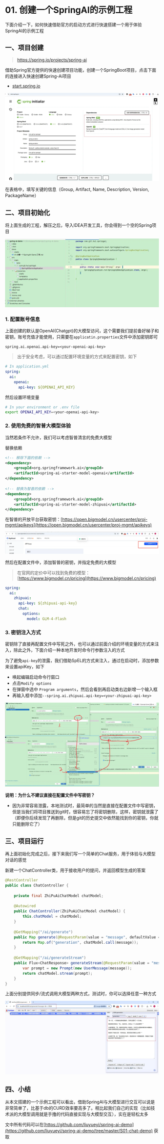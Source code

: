 # 01. 创建一个SpringAI的示例工程

下面介绍一下，如何快速借助官方的启动方式进行快速搭建一个用于体验SpringAI的示例工程

## 一、项目创建

> https://spring.io/projects/spring-ai

借助Spring官方提供的快速创建项目功能，创建一个SpringBoot项目，点击下面的连接进入快速创建Spring-Ai项目

- [start.spring.io](https://start.spring.io/#!type=maven-project&language=java&platformVersion=3.3.4&packaging=jar&jvmVersion=17&groupId=spring.ai.example&artifactId=spring-ai-demo&name=spring-ai-demo&description=Spring%20AI%20%2C%20getting%20started%20example%2C%20using%20Open%20AI&packageName=spring.ai.example.spring-ai-demo&dependencies=web,spring-ai-openai)

![](./static/01-1.webp)

在表格中，填写关键的信息（Group, Artifact, Name, Description, Version, PackageName）

## 二、项目初始化

将上面生成的工程，解压之后，导入IDEA开发工具，你会得到一个空的Spring项目

![](./static/01-2.webp)

### 1. 配置账号信息

上面创建的默认是OpenAI(Chatgpt)的大模型访问，这个需要我们提前备好梯子和密钥，账号充值才能使用，只需要在`applicatin.properties`文件中添加密钥即可

```properties
spring.ai.openai.api-key=<your-openai-api-key>
```

> 出于安全考虑，可以通过配置环境变量的方式来配置密钥，如下

```yaml
# In application.yml
spring:
  ai:
    openai:
      api-key: ${OPENAI_API_KEY}
```

然后设置环境变量

```bash
# In your environment or .env file
export OPENAI_API_KEY=<your-openai-api-key>
```

### 2. 使用免费的智普大模型体验

当然若条件不允许，我们可以考虑智普清言的免费大模型

替换依赖

```xml
<!-- 移除下面的依赖 -->
<dependency>
    <groupId>org.springframework.ai</groupId>
    <artifactId>spring-ai-starter-model-openai</artifactId>
</dependency>

<!-- 替换为智普的依赖 -->
<dependency>
    <groupId>org.springframework.ai</groupId>
    <artifactId>spring-ai-starter-model-zhipuai</artifactId>
</dependency>
```

在智普的开放平台获取密钥：[https://open.bigmodel.cn/usercenter/proj-mgmt/apikeys](https://open.bigmodel.cn/usercenter/proj-mgmt/apikeys)

![](./static/01-3.webp)

然后在配置文件中，添加智普的密钥，并指定免费的大模型

> 在官网的定价中可以找到免费的模型：[https://www.bigmodel.cn/pricing](https://www.bigmodel.cn/pricing) 

```yaml
spring:
  ai:
    zhipuai:
      api-key: ${zhipuai-api-key}
      chat:
        options:
          model: GLM-4-Flash
```

### 3. 密钥注入方式

密钥除了直接再配置文件中写死之外，也可以通过前面介绍的环境变量的方式来注入，除此之外，下面介绍一种本地开发时命令行参数注入的方式

为了避免`api-key`的泄露，我们借助SpEL的方式来注入，通过在启动时，添加参数来设置apiKey，如下

- 唤起编辑启动命令行窗口
- 点击`Modify options`
- 在弹窗中选中 `Program arguments`，然后会看到再启动类右边新增一个输入框
- 再输入框中添加`--spring.ai.zhipuai.api-key=<your-zhipuai-api-key>`

![](./static/01-4.webp)

**说明：为什么不建议直接在配置文件中写密钥？**

- 因为非常容易泄露，本地测试时，最简单的当然是直接在配置文件中写密钥，但是当我们将项目推送到git时，很容易忘了将密钥删除，这样，密钥就泄露了（即便你后续发现了再删除，但是git的历史提交中依然能找到你的密钥，你就只能删除它了）

## 三、项目运行

再上面初始化完成之后，接下来我们写一个简单的Chat服务，用于体验与大模型对话的感觉

新建一个ChatController类，用于接收用户的提问，并返回模型生成的答案

```java
@RestController
public class ChatController {

    private final ZhiPuAiChatModel chatModel;

    @Autowired
    public ChatController(ZhiPuAiChatModel chatModel) {
        this.chatModel = chatModel;
    }

    @GetMapping("/ai/generate")
    public Map generate(@RequestParam(value = "message", defaultValue = "Tell me a joke") String message) {
        return Map.of("generation", chatModel.call(message));
    }

    @GetMapping("/ai/generateStream")
    public Flux<ChatResponse> generateStream(@RequestParam(value = "message", defaultValue = "Tell me a joke") String message) {
        var prompt = new Prompt(new UserMessage(message));
        return chatModel.stream(prompt);
    }
}
```

上面分别提供同步/流式调用大模型两种方式，测试时，你可以选择任意一种方式

![](./static/01-5.webp)


## 四、小结

从本文搭建的一个示例工程可以看出，借助SpringAI与大模型进行交互可以说是非常简单了，比基于db的CURD效率要高多了。相比起我们自己的实现（比如技术派的大模型调用就是手撸的代码直接实现与大模型交互），实在是轻松太多

文中所有代码可以在[https://github.com/liuyueyi/spring-ai-demo](https://github.com/liuyueyi/spring-ai-demo/tree/master/S01-chat-demo) 获取

